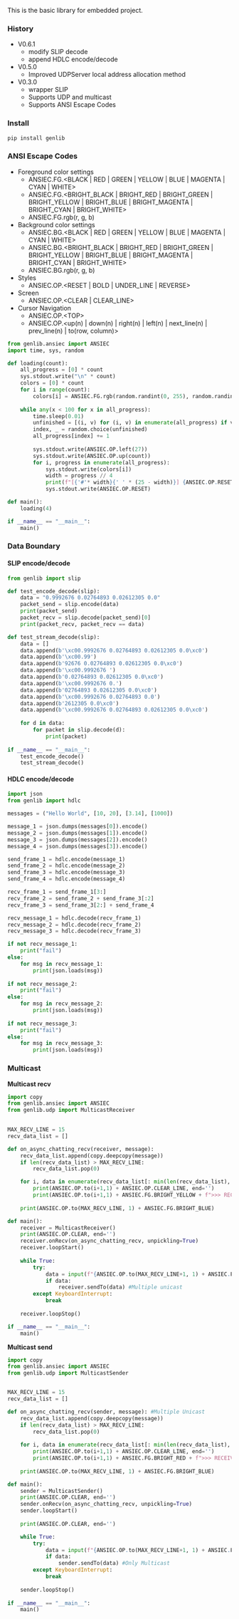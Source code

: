 This is the basic library for embedded project.

### History
- V0.6.1
  - modify SLIP decode
  - append HDLC encode/decode
- V0.5.0
  - Improved UDPServer local address allocation method 
- V0.3.0
  - wrapper SLIP
  - Supports UDP and multicast
  - Supports ANSI Escape Codes 

### Install
```sh
pip install genlib
```

### ANSI Escape Codes
- Foreground color settings
  - ANSIEC.FG.\<BLACK | RED | GREEN | YELLOW | BLUE | MAGENTA | CYAN | WHITE>
  - ANSIEC.FG.\<BRIGHT_BLACK | BRIGHT_RED | BRIGHT_GREEN | BRIGHT_YELLOW | BRIGHT_BLUE | BRIGHT_MAGENTA | BRIGHT_CYAN | BRIGHT_WHITE>
  - ANSIEC.FG.rgb(r, g, b)
- Background color settings
  - ANSIEC.BG.\<BLACK | RED | GREEN | YELLOW | BLUE | MAGENTA | CYAN | WHITE>
  - ANSIEC.BG.\<BRIGHT_BLACK | BRIGHT_RED | BRIGHT_GREEN | BRIGHT_YELLOW | BRIGHT_BLUE | BRIGHT_MAGENTA | BRIGHT_CYAN | BRIGHT_WHITE>
  - ANSIEC.BG.rgb(r, g, b)
- Styles
  - ANSIEC.OP.\<RESET | BOLD | UNDER_LINE | REVERSE>
- Screen
  - ANSIEC.OP.\<CLEAR | CLEAR_LINE>
- Cursor Navigation
  - ANSIEC.OP.\<TOP>
  - ANSIEC.OP.\<up(n) | down(n) | right(n) | left(n) | next_line(n) | prev_line(n) | to(row, column)>

```python
from genlib.ansiec import ANSIEC
import time, sys, random

def loading(count):
    all_progress = [0] * count
    sys.stdout.write("\n" * count) 
    colors = [0] * count
    for i in range(count):
        colors[i] = ANSIEC.FG.rgb(random.randint(0, 255), random.randint(0, 255), random.randint(0, 255))
        
    while any(x < 100 for x in all_progress):
        time.sleep(0.01)
        unfinished = [(i, v) for (i, v) in enumerate(all_progress) if v < 100]
        index, _ = random.choice(unfinished)
        all_progress[index] += 1
        
        sys.stdout.write(ANSIEC.OP.left(27))
        sys.stdout.write(ANSIEC.OP.up(count))
        for i, progress in enumerate(all_progress): 
            sys.stdout.write(colors[i])
            width = progress // 4
            print(f"[{'#'* width}{' ' * (25 - width)}] {ANSIEC.OP.RESET}{width*4}%")
            sys.stdout.write(ANSIEC.OP.RESET)

def main():
    loading(4)

if __name__ == "__main__":
    main()    
```

### Data Boundary

#### SLIP encode/decode
```python
from genlib import slip

def test_encode_decode(slip):
    data = "0.9992676 0.02764893 0.02612305 0.0"
    packet_send = slip.encode(data)
    print(packet_send)
    packet_recv = slip.decode(packet_send)[0]
    print(packet_recv, packet_recv == data)

def test_stream_decode(slip):
    data = []
    data.append(b'\xc00.9992676 0.02764893 0.02612305 0.0\xc0')
    data.append(b'\xc00.99')
    data.append(b'92676 0.02764893 0.02612305 0.0\xc0')
    data.append(b'\xc00.9992676 ')
    data.append(b'0.02764893 0.02612305 0.0\xc0')
    data.append(b'\xc00.9992676 0.')
    data.append(b'02764893 0.02612305 0.0\xc0')
    data.append(b'\xc00.9992676 0.02764893 0.0')
    data.append(b'2612305 0.0\xc0')
    data.append(b'\xc00.9992676 0.02764893 0.02612305 0.0\xc0')
        
    for d in data:
        for packet in slip.decode(d):
            print(packet)
    
if __name__ == "__main__":
    test_encode_decode()
    test_stream_decode()
```

#### HDLC encode/decode
```python
import json
from genlib import hdlc

messages = ("Hello World", [10, 20], [3.14], [1000])

message_1 = json.dumps(messages[0]).encode()
message_2 = json.dumps(messages[1]).encode()
message_3 = json.dumps(messages[2]).encode()
message_4 = json.dumps(messages[3]).encode()

send_frame_1 = hdlc.encode(message_1)
send_frame_2 = hdlc.encode(message_2)
send_frame_3 = hdlc.encode(message_3)
send_frame_4 = hdlc.encode(message_4)

recv_frame_1 = send_frame_1[3:]
recv_frame_2 = send_frame_2 + send_frame_3[:2]
recv_frame_3 = send_frame_3[2:] + send_frame_4

recv_message_1 = hdlc.decode(recv_frame_1)
recv_message_2 = hdlc.decode(recv_frame_2)
recv_message_3 = hdlc.decode(recv_frame_3)

if not recv_message_1:
    print("fail")
else:
    for msg in recv_message_1:
        print(json.loads(msg))
    
if not recv_message_2:
    print("fail")
else:
    for msg in recv_message_2:
        print(json.loads(msg))
    
if not recv_message_3:
    print("fail")
else:
    for msg in recv_message_3:
        print(json.loads(msg))
```

### Multicast

**Multicast recv**
```python
import copy
from genlib.ansiec import ANSIEC
from genlib.udp import MulticastReceiver
         

MAX_RECV_LINE = 15
recv_data_list = []

def on_async_chatting_recv(receiver, message):
    recv_data_list.append(copy.deepcopy(message))
    if len(recv_data_list) > MAX_RECV_LINE:
        recv_data_list.pop(0)

    for i, data in enumerate(recv_data_list[: min(len(recv_data_list), MAX_RECV_LINE)]):
        print(ANSIEC.OP.to(i+1,1) + ANSIEC.OP.CLEAR_LINE, end='')
        print(ANSIEC.OP.to(i+1,1) + ANSIEC.FG.BRIGHT_YELLOW + f">>> RECEIVE {data.remote}: {data.payload}")
    
    print(ANSIEC.OP.to(MAX_RECV_LINE, 1) + ANSIEC.FG.BRIGHT_BLUE)

def main():
    receiver = MulticastReceiver()
    print(ANSIEC.OP.CLEAR, end='')
    receiver.onRecv(on_async_chatting_recv, unpickling=True)
    receiver.loopStart()
    
    while True:
        try:
            data = input(f"{ANSIEC.OP.to(MAX_RECV_LINE+1, 1) + ANSIEC.FG.BRIGHT_BLUE + ANSIEC.OP.CLEAR_LINE}{receiver.remote}: ")
            if data:
                receiver.sendTo(data) #Multiple unicast
        except KeyboardInterrupt:
            break
    
    receiver.loopStop()

if __name__ == "__main__":
    main()
```

**Multicast send**
```python
import copy
from genlib.ansiec import ANSIEC
from genlib.udp import MulticastSender


MAX_RECV_LINE = 15
recv_data_list = []

def on_async_chatting_recv(sender, message): #Multiple Unicast
    recv_data_list.append(copy.deepcopy(message))
    if len(recv_data_list) > MAX_RECV_LINE:
        recv_data_list.pop(0)
    
    for i, data in enumerate(recv_data_list[: min(len(recv_data_list), MAX_RECV_LINE)]):
        print(ANSIEC.OP.to(i+1,1) + ANSIEC.OP.CLEAR_LINE, end='')
        print(ANSIEC.OP.to(i+1,1) + ANSIEC.FG.BRIGHT_RED + f">>> RECEIVE {data.remote}: {data.payload}")
    
    print(ANSIEC.OP.to(MAX_RECV_LINE, 1) + ANSIEC.FG.BRIGHT_BLUE)

def main():
    sender = MulticastSender() 
    print(ANSIEC.OP.CLEAR, end='')
    sender.onRecv(on_async_chatting_recv, unpickling=True)
    sender.loopStart()
    
    print(ANSIEC.OP.CLEAR, end='')

    while True:
        try:
            data = input(f"{ANSIEC.OP.to(MAX_RECV_LINE+1, 1) + ANSIEC.FG.BRIGHT_BLUE + ANSIEC.OP.CLEAR_LINE}{sender.group}: ")
            if data:
                sender.sendTo(data) #Only Multicast
        except KeyboardInterrupt:
            break
    
    sender.loopStop()
    
if __name__ == "__main__":
    main()
```
